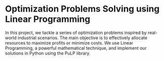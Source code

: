 # Optimization Problems Solving using Linear Programming 

In this project, we tackle a series of optimization problems inspired by real-world industrial scenarios. The main objective is to effectively allocate resources to maximize profits or minimize costs. We use Linear Programming, a powerful mathematical technique, and implement our solutions in Python using the PuLP library.
